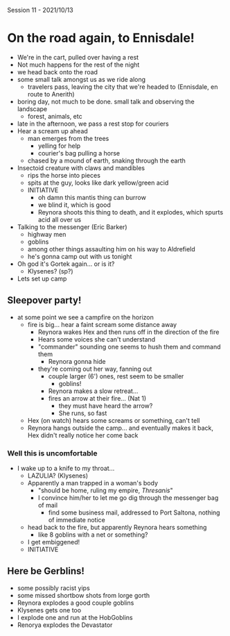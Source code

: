 Session 11 - 2021/10/13

# On the road again, to Ennisdale!

- We're in the cart, pulled over having a rest
- Not much happens for the rest of the night
- we head back onto the road
- some small talk amongst us as we ride along
  - travelers pass, leaving the city that we're headed to (Ennisdale, en route to Anerith)
- boring day, not much to be done. small talk and observing the landscape
  - forest, animals, etc
- late in the afternoon, we pass a rest stop for couriers
- Hear a scream up ahead 
  - man emerges from the trees
    - yelling for help
    - courier's bag pulling a horse
  - chased by a mound of earth, snaking through the earth
- Insectoid creature with claws and mandibles
  - rips the horse into pieces
  - spits at the guy, looks like dark yellow/green acid
  - INITIATIVE
    - oh damn this mantis thing can burrow
    - we blind it, which is good
    - Reynora shoots this thing to death, and it explodes, which spurts acid all over us
- Talking to the messenger (Eric Barker)
  - highway men
  - goblins
  - among other things assaulting him on his way to Aldrefield
  - he's gonna camp out with us tonight
- Oh god it's Gortek again... or is it?
  - Klysenes? (sp?)
- Lets set up camp

## Sleepover party!

- at some point we see a campfire on the horizon
  - fire is big... hear a faint scream some distance away
    - Reynora wakes Hex and then runs off in the direction of the fire
    - Hears some voices she can't understand
    - "commander" sounding one seems to hush them and command them
      - Reynora gonna hide
    - they're coming out her way, fanning out
      - couple larger (6') ones, rest seem to be smaller
        - goblins!
      - Reynora makes a slow retreat...
      - fires an arrow at their fire... (Nat 1)
        - they must have heard the arrow? 
        - She runs, so fast
  - Hex (on watch) hears some screams or something, can't tell
  - Reynora hangs outside the camp... and eventually makes it back, Hex didn't really notice her come back
  
### Well this is uncomfortable

- I wake up to a knife to my throat...
  - LAZULIA? (Klysenes)
  - Apparently a man trapped in a woman's body
    - "should be home, ruling my empire, *Thresanis*"
    - I convince him/her to let me go dig through the messenger bag of mail
      - find some business mail, addressed to Port Saltona, nothing of immediate notice
  - head back to the fire, but apparently Reynora hears something
    - like 8 goblins with a net or something?
  - I get embiggened!
  - INITIATIVE

## Here be Gerblins!
- some possibly racist yips
- some missed shortbow shots from lorge gorth
- Reynora explodes a good couple goblins
- Klysenes gets one too
- I explode one and run at the HobGoblins
- Renorya explodes the Devastator